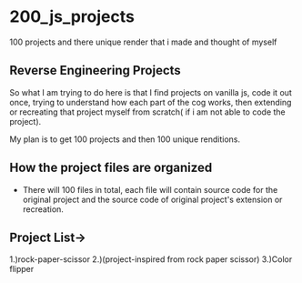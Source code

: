 # 200_js_projects
100 projects and there unique render that i made and thought of myself

## Reverse Engineering Projects
So what I am trying to do here is that I find projects on vanilla js, code it out once, trying to understand
how each part of the cog works, then extending or recreating that project myself from scratch( if i am not able
to code the project).

My plan is to get 100 projects and then 100 unique renditions.

## How the project files are organized
- There will 100 files in total, each file will contain source code for the original project
and the source code of original project's extension or recreation. 

## Project List->
1.)rock-paper-scissor
2.)(project-inspired from rock paper scissor)
3.)Color flipper

